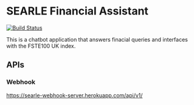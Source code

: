 # SEARLE Financial Assistant
[![Build Status](https://travis-ci.com/IEavan/SEARLE.svg?token=qKxejX6fx9F25ZCLpQ3v&branch=master)](https://travis-ci.com/IEavan/SEARLE)

This is a chatbot application that answers finacial queries
and interfaces with the FSTE100 UK index.

## APIs

### Webhook
https://searle-webhook-server.herokuapp.com/api/v1/

